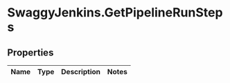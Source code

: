 # SwaggyJenkins.GetPipelineRunSteps

## Properties
Name | Type | Description | Notes
------------ | ------------- | ------------- | -------------


